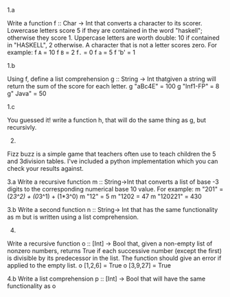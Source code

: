 1.a

Write a function f :: Char -> Int that converts a character to its scorer. Lowercase letters score 5 if they are
contained in the word "haskell"; otherwise they score 1. Uppercase letters are worth double: 10 if contained in 
"HASKELL", 2 otherwise. A character that is not a letter scores zero. For example:
f `A` = 10        f `B` = 2             f`.` = 0
f `a` = 5         f 'b' = 1		

1.b

Using f, define a list comprehension g :: String -> Int thatgiven  a string will return the sum of the score for each 
letter.
g "aBc4E" = 100     g "Inf1-FP" = 8          g" Java" = 50


1.c

You guessed it! write a function h, that will do the same thing as g, but recursivly.



2.
Fizz buzz is a simple game that teachers often use to teach children the 5 and 3division tables. I've included a 
python implementation which you can check your results against.

3.a
Write a recursive function m :: String->Int that converts a list of base -3 digits to the corresponding numerical base 10 value. For example:
m "201" = (2*3^2) + (0*3^1) + (1*3^0)
m "12" = 5
m "1202 = 47
m "120221" = 430

3.b
Write a second function n :: String-> Int that has the same functionality as m but is written using a list comprehension.

4.
Write a recursive function o :: [Int] -> Bool that, given a non-empty list of nonzero numbers, returns True if each successive number (except the first) is divisible by its predecessor in the list. The function should give an error if applied to the empty list.
o [1,2,6]  = True
o [3,9,27] = True

4.b
Write a list comprehension p :: [Int] -> Bool that will have the same functionality as o
